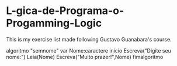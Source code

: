 # L-gica-de-Programa-o-Progamming-Logic
This is my exercise list made following Gustavo Guanabara's course.

algoritmo "semnome"
var
   Nome:caractere
inicio
        Escreva("Digite seu nome:")
        Leia(Nome)
        Escreva("Muito prazer!",Nome)
fimalgoritmo
